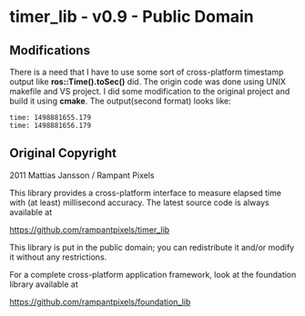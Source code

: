 # timer_lib  -  v0.9  -  Public Domain

## Modifications
There is a need that I have to use some sort of cross-platform timestamp output like **ros::Time().toSec()** did.
The origin code was done using UNIX makefile and VS project.
I did some modification to the original project and build it using **cmake**. The output(second format) looks like:


    time: 1498881655.179
    time: 1498881656.179



## Original Copyright
2011 Mattias Jansson / Rampant Pixels

This library provides a cross-platform interface to measure
elapsed time with (at least) millisecond accuracy. The latest
source code is always available at

https://github.com/rampantpixels/timer_lib

This library is put in the public domain; you can redistribute
it and/or modify it without any restrictions.

For a complete cross-platform application framework, look at
the foundation library available at

https://github.com/rampantpixels/foundation_lib
